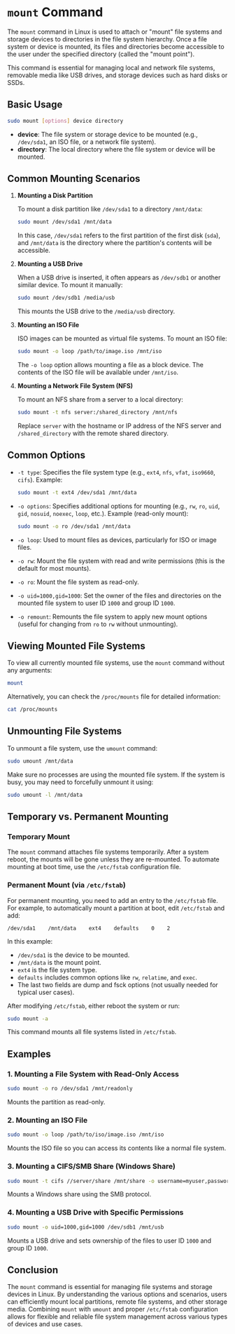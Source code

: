 # `mount` Command

The `mount` command in Linux is used to attach or "mount" file systems and storage devices to directories in the file system hierarchy. Once a file system or device is mounted, its files and directories become accessible to the user under the specified directory (called the "mount point").

This command is essential for managing local and network file systems, removable media like USB drives, and storage devices such as hard disks or SSDs.

## Basic Usage

```bash
sudo mount [options] device directory
```

- **device**: The file system or storage device to be mounted (e.g., `/dev/sda1`, an ISO file, or a network file system).
- **directory**: The local directory where the file system or device will be mounted.

## Common Mounting Scenarios

1. **Mounting a Disk Partition**

   To mount a disk partition like `/dev/sda1` to a directory `/mnt/data`:

   ```bash
   sudo mount /dev/sda1 /mnt/data
   ```

   In this case, `/dev/sda1` refers to the first partition of the first disk (`sda`), and `/mnt/data` is the directory where the partition's contents will be accessible.

2. **Mounting a USB Drive**

   When a USB drive is inserted, it often appears as `/dev/sdb1` or another similar device. To mount it manually:

   ```bash
   sudo mount /dev/sdb1 /media/usb
   ```

   This mounts the USB drive to the `/media/usb` directory.

3. **Mounting an ISO File**

   ISO images can be mounted as virtual file systems. To mount an ISO file:

   ```bash
   sudo mount -o loop /path/to/image.iso /mnt/iso
   ```

   The `-o loop` option allows mounting a file as a block device. The contents of the ISO file will be available under `/mnt/iso`.

4. **Mounting a Network File System (NFS)**

   To mount an NFS share from a server to a local directory:

   ```bash
   sudo mount -t nfs server:/shared_directory /mnt/nfs
   ```

   Replace `server` with the hostname or IP address of the NFS server and `/shared_directory` with the remote shared directory.

## Common Options

- `-t type`: Specifies the file system type (e.g., `ext4`, `nfs`, `vfat`, `iso9660`, `cifs`).
  Example:
  ```bash
  sudo mount -t ext4 /dev/sda1 /mnt/data
  ```

- `-o options`: Specifies additional options for mounting (e.g., `rw`, `ro`, `uid`, `gid`, `nosuid`, `noexec`, `loop`, etc.).
  Example (read-only mount):
  ```bash
  sudo mount -o ro /dev/sda1 /mnt/data
  ```

- `-o loop`: Used to mount files as devices, particularly for ISO or image files.

- `-o rw`: Mount the file system with read and write permissions (this is the default for most mounts).

- `-o ro`: Mount the file system as read-only.

- `-o uid=1000,gid=1000`: Set the owner of the files and directories on the mounted file system to user ID `1000` and group ID `1000`.

- `-o remount`: Remounts the file system to apply new mount options (useful for changing from `ro` to `rw` without unmounting).

## Viewing Mounted File Systems

To view all currently mounted file systems, use the `mount` command without any arguments:

```bash
mount
```

Alternatively, you can check the `/proc/mounts` file for detailed information:

```bash
cat /proc/mounts
```

## Unmounting File Systems

To unmount a file system, use the `umount` command:

```bash
sudo umount /mnt/data
```

Make sure no processes are using the mounted file system. If the system is busy, you may need to forcefully unmount it using:

```bash
sudo umount -l /mnt/data
```

## Temporary vs. Permanent Mounting

### Temporary Mount

The `mount` command attaches file systems temporarily. After a system reboot, the mounts will be gone unless they are re-mounted. To automate mounting at boot time, use the `/etc/fstab` configuration file.

### Permanent Mount (via `/etc/fstab`)

For permanent mounting, you need to add an entry to the `/etc/fstab` file. For example, to automatically mount a partition at boot, edit `/etc/fstab` and add:

```
/dev/sda1    /mnt/data    ext4    defaults    0    2
```

In this example:
- `/dev/sda1` is the device to be mounted.
- `/mnt/data` is the mount point.
- `ext4` is the file system type.
- `defaults` includes common options like `rw`, `relatime`, and `exec`.
- The last two fields are dump and fsck options (not usually needed for typical user cases).

After modifying `/etc/fstab`, either reboot the system or run:

```bash
sudo mount -a
```

This command mounts all file systems listed in `/etc/fstab`.

## Examples

### 1. Mounting a File System with Read-Only Access

```bash
sudo mount -o ro /dev/sda1 /mnt/readonly
```

Mounts the partition as read-only.

### 2. Mounting an ISO File

```bash
sudo mount -o loop /path/to/iso/image.iso /mnt/iso
```

Mounts the ISO file so you can access its contents like a normal file system.

### 3. Mounting a CIFS/SMB Share (Windows Share)

```bash
sudo mount -t cifs //server/share /mnt/share -o username=myuser,password=mypassword
```

Mounts a Windows share using the SMB protocol.

### 4. Mounting a USB Drive with Specific Permissions

```bash
sudo mount -o uid=1000,gid=1000 /dev/sdb1 /mnt/usb
```

Mounts a USB drive and sets ownership of the files to user ID `1000` and group ID `1000`.

## Conclusion

The `mount` command is essential for managing file systems and storage devices in Linux. By understanding the various options and scenarios, users can efficiently mount local partitions, remote file systems, and other storage media. Combining `mount` with `umount` and proper `/etc/fstab` configuration allows for flexible and reliable file system management across various types of devices and use cases.
